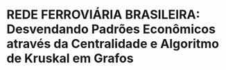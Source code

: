 # REDE FERROVIÁRIA BRASILEIRA: Desvendando Padrões Econômicos através da Centralidade e Algoritmo de Kruskal em Grafos



